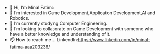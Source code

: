 - 👋 Hi, I’m Minal Fatima
- 👀 I’m interested in Game Development,Application Development,AI and Robotics.
- 🌱 I’m currently studying Computer Engineering.
- 💞️ I’m looking to collaborate on Game Development with someone who have a better knowledge and understanding of it.
- 📫 How to reach me ...
LinkendIn:https://www.linkedin.com/in/minal-fatima-aaa203236/
<!---
meenalfatyma/meenalfatyma is a ✨ special ✨ repository because its `README.md` (this file) appears on your GitHub profile.
You can click the Preview link to take a look at your changes.
--->
